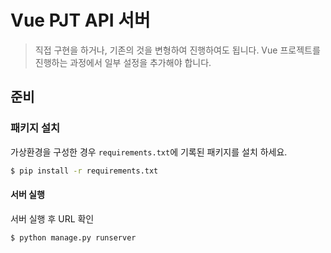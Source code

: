 # Vue PJT API 서버

> 직접 구현을 하거나, 기존의 것을 변형하여 진행하여도 됩니다.
> Vue 프로젝트를 진행하는 과정에서 일부 설정을 추가해야 합니다.

## 준비

### 패키지 설치

가상환경을 구성한 경우 `requirements.txt`에 기록된 패키지를 설치 하세요.

```bash
$ pip install -r requirements.txt
```

#### 서버 실행

서버 실행 후 URL 확인

```bash
$ python manage.py runserver
```
